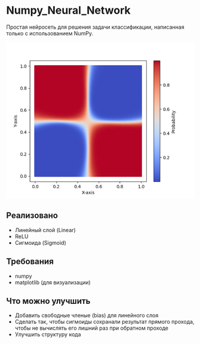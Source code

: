 # Numpy_Neural_Network

Простая нейросеть для решения задачи классификации, написанная только с использованием NumPy.

![XOR-классификация](image.png)

## Реализовано
* Линейный слой (Linear)
* ReLU
* Сигмоида (Sigmoid)

## Требования
* numpy
* matplotlib (для визуализации)

## Что можно улучшить
* Добавить свободные членые (bias) для линейного слоя
* Сделать так, чтобы сигмоиды сохранали результат прямого прохода, чтобы не вычислять его лишний раз при обратном проходе
* Улучшить структуру кода